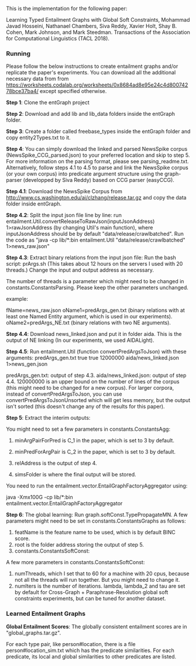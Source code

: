This is the implementation for the following paper:

Learning Typed Entailment Graphs with Global Soft Constraints, Mohammad Javad Hosseini, Nathanael Chambers, Siva Reddy, Xavier Holt, Shay B. Cohen, Mark Johnson, and Mark Steedman. Transactions of the Association for Computational Linguistics (TACL 2018).

### Running

Please follow the below instructions to create entailment graphs and/or replicate the paper's experiments. You can download all the additional necessary data from from https://worksheets.codalab.org/worksheets/0x8684ad8e95e24c4d80074278bce37ba4/ except specified otherwise.

**Step 1**: Clone the entGraph project

**Step 2**: Download and add lib and lib_data folders inside the entGraph folder.

**Step 3**: Create a folder called freebase_types inside the entGraph folder and copy entity2Types.txt to it.

**Step 4**: You can simply download the linked and parsed NewsSpike corpus (NewsSpike_CCG_parsed.json) to your preferred location and skip to step 5. For more information on the parsing format, please see parsing_readme.txt. Alternatively, follow steps 4.1 to 4.5 to parse and link the NewsSpike corpus (or your own corpus) into predicate argument structure using the graph-parser (developped by Siva Reddy) based on CCG parser (easyCCG).

**Step 4.1**: Download the NewsSpike Corpus from http://www.cs.washington.edu/ai/clzhang/release.tar.gz and copy the data folder inside entGraph.
   
**Step 4.2**: Split the input json file line by line: run entailment.Util.convertReleaseToRawJson(inputJsonAddress) 1>rawJsonAddress (by changing Util's main function), where inputJsonAddress should be by default "data/release/crawlbatched". Run the code as "java -cp lib/*:bin entailment.Util "data/release/crawlbatched" 1>news_raw.json"

**Step 4.3**: Extract binary relations from the input json file: Run the bash script: prArgs.sh (This takes about 12 hours on the servers I used with 20 threads.) Change the input and output address as necessary.

The number of threads is a parameter which might need to be changed in constants.ConstantsParsing. Please keep the other parameters unchanged.

example:

fName=news_raw.json
oName1=predArgs_gen.txt (binary relations with at least one Named Entity argument, which is used in our experiments).
oName2=predArgs_NE.txt (binary relations with two NE arguments).

**Step 4.4**: Download news_linked.json and put it in folder aida. This is the output of NE linking (In our experiments, we used AIDALight).

**Step 4.5**: Run entailment.Util (function convertPredArgsToJson) with these arguments: predArgs_gen.txt true true 12000000 aida/news_linked.json 1>news_gen.json

predArgs_gen.txt: output of step 4.3.
aida/news_linked.json: output of step 4.4.
120000000 is an upper bound on the number of lines of the corpus (this might need to be changed for a new corpus). For larger corpora, instead of convertPredArgsToJson, you can use convertPredArgsToJsonUnsorted which will get less memory, but the output isn't sorted (this doesn't change any of the results for this paper).

**Step 5**: Extract the interim outputs:

You might need to set a few parameters in constants.ConstantsAgg:

  1. minArgPairForPred is C_1 in the paper, which is set to 3 by default.

  2. minPredForArgPair is C_2 in the paper, which is set to 3 by default.

  3. relAddress is the output of step 4.

  4. simsFolder is where the final output will be stored.

You need to run the entailment.vector.EntailGraphFactoryAggregator using:

java -Xmx100G -cp lib/*:bin  entailment.vector.EntailGraphFactoryAggregator

**Step 6**: The global learning: Run graph.softConst.TypePropagateMN. A few parameters might need to be set in constants.ConstantsGraphs as follows:

  1. featName is the feature name to be used, which is by default BINC score.
  2. root is the folder address storing the output of step 5.
  3. constants.ConstantsSoftConst:

A few more parameters in constants.ConstantsSoftConst:

  1. numThreads, which I set that to 60 for a machine with 20 cpus, because not all the threads will run together. But you might need to change it.
  2. numIters is the number of iterations. lambda, lambda_2 and tau are set by default for Cross-Graph + Paraphrase-Resolution global soft constraints experiments, but can be tuned for another dataset.

### Learned Entailment Graphs

**Global Entailment Scores**: The globally consistent entailment scores are in "global_graphs.tar.gz".

For each type pair, like person#location, there is a file person#location_sim.txt which has the predicate similarities. For each predicate, its local and global similarities to other predicates are listed.

<!---Step 7**: Please follow the instructions outlined in xxx to test the graphs on the entailment datasets. -->
